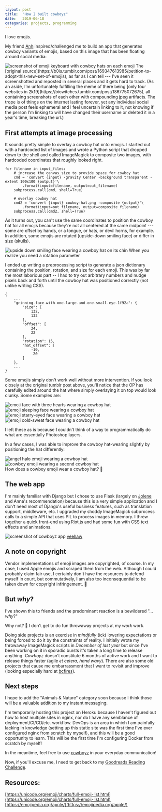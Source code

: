 ```yaml
---
layout: post
title:  "How I built cowboyz"
date:   2019-06-18
categories: projects, programming
---
```


I love emojis.

My friend [Anh](https://twitter.com/euphens) inspired/challenged me to build an app that generates cowboy variants of emojis, based on this image that has been floating around social media:

<img src="/images/posts/2019-06-18-cowboyz/cowboyz_reference.png" alt="screenshot of emoji keyboard with cowboy hats on each emoji">
The [original source](https://b0is.tumblr.com/post/169347613985/petition-to-adopt-this-new-set-of-emojis), as far as I can tell --- I've seen it screenshotted and reposted in several places and it gets hard to track. (As an aside, I'm unfortunately fulfilling the meme of there being [only four websites in 2k19](https://biowitches.tumblr.com/post/186775072675), all containing screenshots of each other with compounding jpeg artifacts. The trope is of things on the internet lasting forever, yet any individual social media post feels ephemeral and I feel uncertain linking to it, not knowing if the person I'm linking to will have changed their username or deleted it in a year's time, breaking the url.)

## First attempts at image processing

It sounds pretty simple to overlay a cowboy hat onto emojis. I started out with a hardcoded list of images and wrote a Python script that dropped down to the shell and called ImageMagick to composite two images, with hardcoded coordinates that roughly looked right.

```
for filename in input_files:
    # increase the canvas size to provide space for cowboy hat
    cmd = 'convert {input} -gravity Center -background transparent -extent 100x100 {output}'\
        .format(input=filename, output=out_filename)
    subprocess.call(cmd, shell=True)

    # overlay cowboy hat
    cmd2 = 'convert {input} cowboy-hat.png -composite {output}'\
        .format(input=out_filename, output=composite_filename)
    subprocess.call(cmd2, shell=True)
```

As it turns out, you can't use the same coordinates to position the cowboy hat for all emojis because they're not all centered at the same midpoint --- some are offset by hands, or a tongue, or hats, or devil horns, for example. In addition, some emojis are rotated (upside-down smiling face) or differ in size (skulls).

<img class="real-size" src="/images/posts/2019-06-18-cowboyz/upside-down-face-1f643_cowboyz.png" alt="upside down smiling face wearing a cowboy hat on its chin">
<span class="caption">When you realize you need a rotation parameter</span>

I ended up writing a preprocessing script to generate a json dictionary containing the position, rotation, and size for each emoji. This was by far the most laborious part -- I had to try out arbitrary numbers and nudge pixels back and forth until the cowboy hat was positioned correctly (not unlike writing CSS).

```
{
    ...
    "grinning-face-with-one-large-and-one-small-eye-1f92a": {
        "size": [
            132,
            132
        ],
        "offset": [
            24,
            22
        ],
        "rotation": 15,
        "hat_offset": [
            -10,
            -20
        ]
    },
    ...
}
```

Some emojis simply don't work well without more intervention. If you look closely at the original tumblr post above, you'll notice that the OP has carefully edited around the hat where simply overlaying it on top would look clunky. Some examples are:

<div class="inline-images">
    <img class="real-size" src="/images/posts/2019-06-18-cowboyz/smiling-face-with-smiling-eyes-and-three-hearts-1f970_cowboyz.png" alt="emoji face with three hearts wearing a cowboy hat">
    <img class="real-size" src="/images/posts/2019-06-18-cowboyz/sleeping-face-1f634_cowboyz.png" alt="emoji sleeping face wearing a cowboy hat">
    <img class="real-size" src="/images/posts/2019-06-18-cowboyz/grinning-face-with-star-eyes-1f929_cowboyz.png" alt="emoji starry-eyed face wearing a cowboy hat">
    <img class="real-size" src="/images/posts/2019-06-18-cowboyz/face-with-cold-sweat-1f613_cowboyz.png" alt="emoji cold-sweat face wearing a cowboy hat">
</div>

I left these as is because I couldn't think of a way to programmatically do what are essentially Photoshop layers.

In a few cases, I was able to improve the cowboy hat-wearing slightly by positioning the hat differently:

<div class="inline-images">
    <img class="real-size" src="/images/posts/2019-06-18-cowboyz/smiling-face-with-halo-1f607_cowboyz.png" alt="angel halo emoji wearing a cowboy hat">
    <img class="real-size" src="/images/posts/2019-06-18-cowboyz/face-with-cowboy-hat-1f920_cowboyz.png" alt="cowboy emoji wearing a second cowboy hat">
</div>
<span class="caption">How does a cowboy emoji wear a cowboy hat? 🤔</span>

## The web app

I'm mainly familiar with Django but I chose to use Flask (largely on [Jolene](https://twitter.com/JWo_ubc) and Anna's recommendation) because this is a very simple application and I don't need most of Django's useful business features, such as translation support, middleware, etc. I upgraded my shoddy ImageMagick subprocess calls to a simple API that uses PIL to process images in memory. I threw together a quick front-end using Riot.js and had some fun with CSS text effects and animations.

<img src="/images/posts/2019-06-18-cowboyz/cowboyz_v1.png" alt="screenshot of cowboyz app">
<span class="caption"><a href="http://cowboyz.shirleyyin.com">yeehaw</a></span>

## A note on copyright

Vendor implementations of emoji images are copyrighted, of course. In my case, I used Apple emojis and scraped them from the web. Although I could probably claim fair use, I certainly don't have the resources to defend myself in court, but commutatively, I am also too inconsequential to be taken down for copyright infringement. 🤠

## But _why_?

I've shown this to friends and the predominant reaction is a bewildered "... _why_?"

Why not? 🤪 I don't get to do fun throwaway projects at my _work_ work.

Doing side projects is an exercise in _mindfully_ (ick) lowering expectations or being forced to do it by the constraints of reality. I initially wrote my throwaway ImageMagick scripts in _December of last year_ but since I've been working on it in sporadic bursts it's taken a long time to release anything. _Cowboyz_ doesn't constitute 6 months of active work and I want to release things faster (agile _et cetera, hand wavy_). There are also some old projects that cause me embarrassment that I want to revisit and improve (looking especially hard at [bcfires](http://bcfires.shirleyyin.com)).

## Next steps

I hope to add the "Animals & Nature" category soon because I think those will be a valuable addition to my instant messaging.

I'm temporarily hosting this project on Heroku because I haven't figured out how to host multiple sites in nginx, nor do I have any semblance of deployment/CI/CD/etc. workflow. DevOps is an area in which I am painfully lacking in knowledge (setting up this static site was the first time I've ever configured nginx from scratch by myself), and this will be a good opportunity to learn. This will be the first time I'm configuring Docker from scratch by myself!

In the meantime, feel free to use <a href="http://cowboyz.shirleyyin.com">cowboyz</a> in your everyday communication!

Now, if you'll excuse me, I need to get back to my [Goodreads Reading Challenge](https://twitter.com/theronalisa/status/1133936540642611200).

## Resources:

[https://unicode.org/emoji/charts/full-emoji-list.html](https://unicode.org/emoji/charts/full-emoji-list.html)  
[https://emojipedia.org/apple/](https://emojipedia.org/apple/)